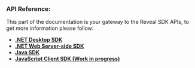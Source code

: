 
<h3>API Reference:</h3>
This part of the documentation is your gateway to the Reveal SDK APIs, to get more information please follow:

- <a href="http://rvsdk-docs-dev.infragistics.local:8080/api/Overview.html" target="_blank" rel="noopener\">**.NET Desktop SDK** </a>  
- <a href="http://rvsdk-docs-dev.infragistics.local:8081/api/Overview.html" target="_blank" rel="noopener\">**.NET Web Server-side SDK** </a>  
- <a href="http://rvsdk-docs-dev.infragistics.local/en/developer/java-sdk/api/index.html" target="_blank" rel="noopener\">**Java SDK**  </a>   
- <a href="http://rvsdk-docs-dev.infragistics.local:8082/" target="_blank" rel="noopener\">**JavaScript Client SDK (Work in progress)**</a>